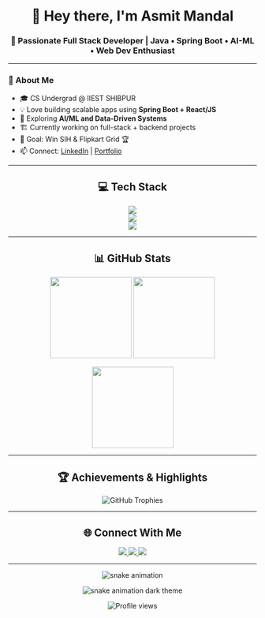 <!-- ========================================================= -->
<!--                🌌 GITHUB PROFILE README                    -->
<!-- ========================================================= -->

<h1 align="center">👋 Hey there, I'm Asmit Mandal</h1>
<h3 align="center">🚀 Passionate Full Stack Developer | Java • Spring Boot • AI-ML • Web Dev Enthusiast</h3>

---

### 💫 About Me
- 🎓 CS Undergrad @ IIEST SHIBPUR
- 💡 Love building scalable apps using **Spring Boot + React/JS**
- 🧠 Exploring **AI/ML and Data-Driven Systems**
- 🏗️ Currently working on full-stack + backend projects
- 🎯 Goal: Win SIH & Flipkart Grid 🏆
- 📫 Connect: [LinkedIn](www.linkedin.com/asmit-mandal-aa300a374) | [Portfolio](https://your-website.com)

---

<h2 align="center">💻 Tech Stack</h2>

<p align="center">
  <!-- Languages -->
  <img src="https://skillicons.dev/icons?i=java,python,html,css,javascript" />
  <br/>
  <!-- Frameworks -->
  <img src="https://skillicons.dev/icons?i=spring,bootstrap,nodejs,express,react" />
  <br/>
  <!-- Tools -->
  <img src="https://skillicons.dev/icons?i=git,github,linux,vscode,postman,figma" />
</p>

---

<h2 align="center">📊 GitHub Stats</h2>

<p align="center">
  <img src="https://github-readme-stats.vercel.app/api?username=Asmit159&show_icons=true&theme=tokyonight" height="165"/>
  <img src="https://github-readme-streak-stats.herokuapp.com/?user=Asmit159&theme=tokyonight" height="165"/>
</p>

<p align="center">
  <img src="https://github-readme-stats.vercel.app/api/top-langs/?username=Asmit159&layout=compact&theme=tokyonight" height="165"/>
</p>

---

<h2 align="center">🏆 Achievements & Highlights</h2>

<p align="center">
  <img src="https://github-profile-trophy.vercel.app/?username=Asmit159&theme=darkhub&no-frame=true&row=1&column=6" alt="GitHub Trophies"/>
</p>

---

<h2 align="center">🌐 Connect With Me</h2>

<p align="center">
  <a href="www.linkedin.com/asmit-mandal-aa300a374">
    <img src="https://skillicons.dev/icons?i=linkedin" />
  </a>
  <a href="mailto:asmitmandal.1236@gmail.com">
    <img src="https://skillicons.dev/icons?i=gmail" />
  </a>
  <a href="https://github.com/Asmit159">
    <img src="https://skillicons.dev/icons?i=github" />
  </a>
</p>

---
<p align="center">
  <img src="https://raw.githubusercontent.com/Asmit159/Asmit159/output/snake.svg" alt="snake animation"/>
</p>

<p align="center">
  <img src="https://raw.githubusercontent.com/Asmit159/Asmit159/output/snake-dark.svg" alt="snake animation dark theme"/>
</p>


<p align="center">
  <img src="https://komarev.com/ghpvc/?username=Asmit159&style=flat-square&color=blue" alt="Profile views"/>
</p>

<!-- ========================================================= -->
<!--                    END OF README                          -->
<!-- ========================================================= -->
